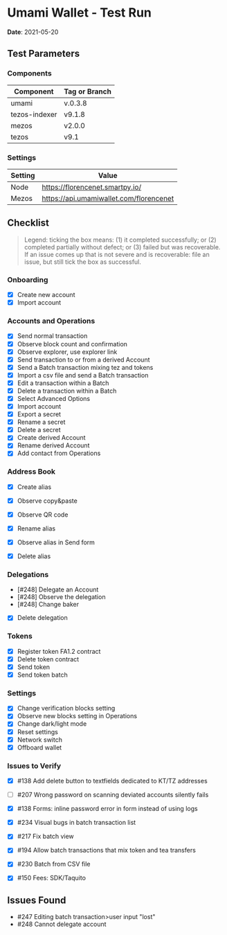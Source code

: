 # Umami Wallet - Test Run

**Date**: 2021-05-20

## Test Parameters

### Components

| Component | Tag or Branch |
|--|--|
| umami | v.0.3.8 |
| tezos-indexer | v9.1.8 |
| mezos | v2.0.0 |
| tezos | v9.1


### Settings

| Setting | Value |
|--|--|
| Node | https://florencenet.smartpy.io/ |
| Mezos | https://api.umamiwallet.com/florencenet |


## Checklist

> Legend: ticking the box means: (1) it completed successfully; or (2) completed partially without defect; or (3) failed but was recoverable. If an issue comes up that is not severe and is recoverable: file an issue, but still tick the box as successful.

### Onboarding
- [X] Create new account
- [X] Import account

### Accounts and Operations
- [X] Send normal transaction 
- [X] Observe block count and confirmation 
- [X] Observe explorer, use explorer link 
- [X] Send transaction to or from a derived Account
- [X] Send a Batch transaction mixing tez and tokens
- [X] Import a csv file and send a Batch transaction
- [X] Edit a transaction within a Batch
- [X] Delete a transaction within a Batch
- [X] Select Advanced Options
- [X] Import account
- [X] Export a secret
- [X] Rename a secret
- [X] Delete a secret
- [X] Create derived Account
- [X] Rename derived Account
- [X] Add contact from Operations

### Address Book
- [X] Create alias
- [X] Observe copy&paste 
- [X] Observe QR code
- [X] Rename alias
- [X] Observe alias in Send form
- [X] Delete alias


### Delegations
- [#248] Delegate an Account 
- [#248] Observe the delegation 
- [#248] Change baker 
- [X] Delete delegation

### Tokens
- [X] Register token FA1.2 contract 
- [X] Delete token contract 
- [X] Send token 
- [X] Send token batch 

### Settings
- [X] Change verification blocks setting 
- [X] Observe new blocks setting in Operations
- [X] Change dark/light mode
- [X] Reset settings
- [X] Network switch
- [X] Offboard wallet

### Issues to Verify

- [X] #138 Add delete button to textfields dedicated to KT/TZ addresses
- [ ] #207 Wrong password on scanning deviated accounts silently fails
- [X] #138 Forms: inline password error in form instead of using logs
- [X] #234 Visual bugs in batch transaction list
- [X] #217 Fix batch view
- [X] #194 Allow batch transactions that mix token and tea transfers
- [X] #230 Batch from CSV file
- [X] #150 Fees: SDK/Taquito


## Issues Found

* #247 Editing batch transaction>user input "lost"
* #248 Cannot delegate account
